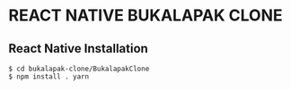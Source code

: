 # REACT NATIVE BUKALAPAK CLONE

## React Native Installation

```
$ cd bukalapak-clone/BukalapakClone
$ npm install . yarn
